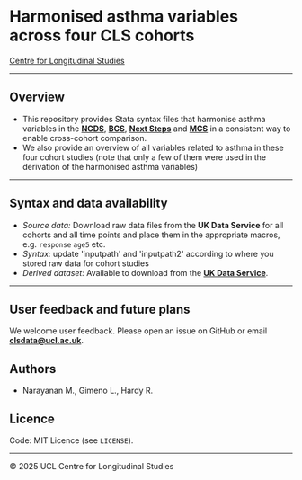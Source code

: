 # Harmonised asthma variables across four CLS cohorts

[Centre for Longitudinal Studies](https://cls.ucl.ac.uk/)

---

## Overview
- This repository provides Stata syntax files that harmonise asthma variables in the [**NCDS**]([https://cls.ucl.ac.uk/cls-studies/1958-national-child-development-study/]),  [**BCS**]([https://cls.ucl.ac.uk/cls-studies/1970-british-cohort-study/]),  [**Next Steps**]([https://cls.ucl.ac.uk/cls-studies/1958-national-child-development-study/]) and [**MCS**]([https://cls.ucl.ac.uk/cls-studies/millennium-cohort-study/]) in a consistent way to enable cross-cohort comparison. 
- We also provide an overview of all variables related to asthma in these four cohort studies (note that only a few of them were used in the derivation of the harmonised asthma variables)

---

## Syntax and data availability

- *Source data:* Download raw data files from the **UK Data Service** for all cohorts and all time points and place them in the appropriate macros, e.g. `response` `age5` etc.
- *Syntax:* update 'inputpath' and 'inputpath2' according to where you stored raw data for cohort studies
- *Derived dataset:* Available to download from the [**UK Data Service**]([https://beta.ukdataservice.ac.uk](https://beta.ukdataservice.ac.uk/datacatalogue/studies/study?id=9417)).

---

## User feedback and future plans

We welcome user feedback. Please open an issue on GitHub or email **clsdata@ucl.ac.uk**.

## Authors
- Narayanan M., Gimeno L., Hardy R.

## Licence  
Code: MIT Licence (see `LICENSE`).

---

© 2025 UCL Centre for Longitudinal Studies

